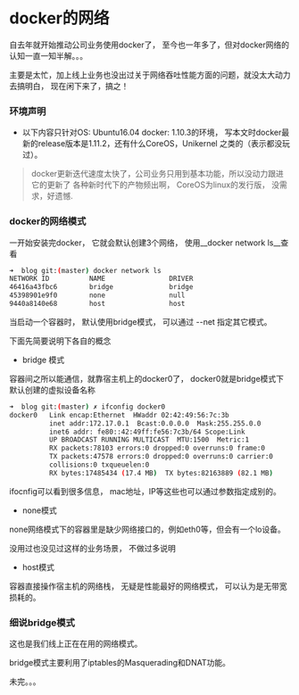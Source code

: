 # docker的网络

自去年就开始推动公司业务使用docker了， 至今也一年多了，但对docker网络的认知一直一知半解。。。

主要是太忙，加上线上业务也没出过关于网络吞吐性能方面的问题，就没太大动力去搞明白， 现在闲下来了，搞之！


### 环境声明

* 以下内容只针对OS: Ubuntu16.04 docker: 1.10.3的环境， 写本文时docker最新的release版本是1.11.2，还有什么CoreOS，Unikernel 之类的（表示都没玩过）。

> docker更新迭代速度太快了，公司业务只用到基本功能，所以没动力跟进它的更新了
> 各种新时代下的产物频出啊， CoreOS为linux的发行版， 没需求，好遗憾.

### docker的网络模式

一开始安装完docker， 它就会默认创建3个网络， 使用__docker network ls__查看

```bash
➜  blog git:(master) docker network ls
NETWORK ID          NAME                DRIVER
46416a43fbc6        bridge              bridge              
45398901e9f0        none                null                
9440a8140e68        host                host
```
当启动一个容器时， 默认使用bridge模式， 可以通过 --net 指定其它模式。

下面先简要说明下各自的概念

* bridge 模式

容器间之所以能通信，就靠宿主机上的docker0了， docker0就是bridge模式下默认创建的虚拟设备名称

```bash
➜  blog git:(master) ✗ ifconfig docker0
docker0   Link encap:Ethernet  HWaddr 02:42:49:56:7c:3b  
          inet addr:172.17.0.1  Bcast:0.0.0.0  Mask:255.255.0.0
          inet6 addr: fe80::42:49ff:fe56:7c3b/64 Scope:Link
          UP BROADCAST RUNNING MULTICAST  MTU:1500  Metric:1
          RX packets:78103 errors:0 dropped:0 overruns:0 frame:0
          TX packets:47578 errors:0 dropped:0 overruns:0 carrier:0
          collisions:0 txqueuelen:0
          RX bytes:17485434 (17.4 MB)  TX bytes:82163889 (82.1 MB)
```

ifocnfig可以看到很多信息， mac地址，IP等这些也可以通过参数指定成别的。


* none模式

none网络模式下的容器里是缺少网络接口的，例如eth0等，但会有一个lo设备。

没用过也没见过这样的业务场景， 不做过多说明

* host模式

容器直接操作宿主机的网络栈， 无疑是性能最好的网络模式， 可以认为是无带宽损耗的。



### 细说bridge模式

这也是我们线上正在在用的网络模式。

bridge模式主要利用了iptables的Masquerading和DNAT功能。

未完。。。
